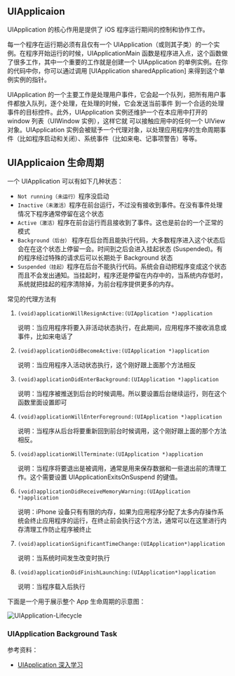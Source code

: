 
## UIApplicaion

UIApplication 的核心作用是提供了 iOS 程序运行期间的控制和协作工作。

每一个程序在运行期必须有且仅有一个 UIApplication（或则其子类）的一个实例。在程序开始运行的时候，UIApplicationMain 函数是程序进入点，这个函数做了很多工作，其中一个重要的工作就是创建一个 UIApplication 的单例实例。在你的代码中你，你可以通过调用 [UIApplication sharedApplication] 来得到这个单例实例的指针。

UIApplication 的一个主要工作是处理用户事件，它会起一个队列，把所有用户事件都放入队列，逐个处理，在处理的时候，它会发送当前事件 到一个合适的处理事件的目标控件。此外，UIApplication 实例还维护一个在本应用中打开的 window 列表（UIWindow 实例），这样它就 可以接触应用中的任何一个 UIView 对象。UIApplication 实例会被赋予一个代理对象，以处理应用程序的生命周期事件（比如程序启动和关闭）、系统事件（比如来电、记事项警告）等等。

## UIApplicaion 生命周期

一个 UIApplication 可以有如下几种状态：

* `Not running（未运行）`程序没启动
* `Inactive（未激活）`程序在前台运行，不过没有接收到事件。在没有事件处理情况下程序通常停留在这个状态
* `Active（激活）`程序在前台运行而且接收到了事件。这也是前台的一个正常的模式
* `Background（后台）` 程序在后台而且能执行代码，大多数程序进入这个状态后会在在这个状态上停留一会。时间到之后会进入挂起状态 (Suspended)。有的程序经过特殊的请求后可以长期处于 Background 状态
* `Suspended（挂起）`程序在后台不能执行代码。系统会自动把程序变成这个状态而且不会发出通知。当挂起时，程序还是停留在内存中的，当系统内存低时，系统就把挂起的程序清除掉，为前台程序提供更多的内存。

常见的代理方法有

1. `(void)applicationWillResignActive:(UIApplication *)application`

    说明：当应用程序将要入非活动状态执行，在此期间，应用程序不接收消息或事件，比如来电话了

2. `(void)applicationDidBecomeActive:(UIApplication *)application`

    说明：当应用程序入活动状态执行，这个刚好跟上面那个方法相反

3. `(void)applicationDidEnterBackground:(UIApplication *)application`

    说明：当程序被推送到后台的时候调用。所以要设置后台继续运行，则在这个函数里面设置即可

4. `(void)applicationWillEnterForeground:(UIApplication *)application`

    说明：当程序从后台将要重新回到前台时候调用，这个刚好跟上面的那个方法相反。

5. `(void)applicationWillTerminate:(UIApplication *)application`

    说明：当程序将要退出是被调用，通常是用来保存数据和一些退出前的清理工作。这个需要设置 UIApplicationExitsOnSuspend 的键值。

6. `(void)applicationDidReceiveMemoryWarning:(UIApplication *)application`

    说明：iPhone 设备只有有限的内存，如果为应用程序分配了太多内存操作系统会终止应用程序的运行，在终止前会执行这个方法，通常可以在这里进行内存清理工作防止程序被终止

7. `(void)applicationSignificantTimeChange:(UIApplication*)application`

    说明：当系统时间发生改变时执行

8. `(void)applicationDidFinishLaunching:(UIApplication*)application`

    说明：当程序载入后执行

下面是一个用于展示整个 App 生命周期的示意图：

![UIApplication-Lifecycle](http://i.stack.imgur.com/c2d1D.jpg)

### UIApplication Background Task

参考资料：

* [UIApplication 深入学习](http://www.cocoachina.com/ios/20121023/4958.html)